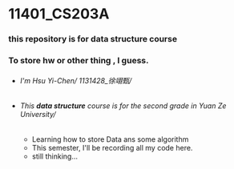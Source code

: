 # 11401_CS203A
### this repository is for data structure course
### To store hw or other thing , I guess.
- ###### I'm Hsu Yi-Chen\/ 1131428_徐翊甄/
- ###### This **data structure** course is for the second grade in Yuan Ze University/
  - Learning how to store Data ans some algorithm
  - This semester, I'll be recording all my code here.
  - still thinking...  
